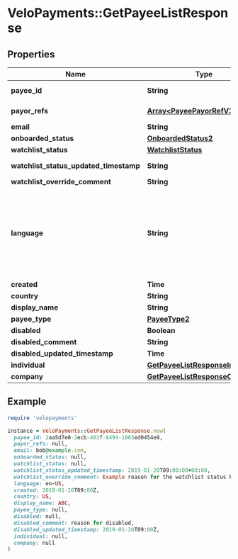 # VeloPayments::GetPayeeListResponse

## Properties

| Name | Type | Description | Notes |
| ---- | ---- | ----------- | ----- |
| **payee_id** | **String** |  | [optional][readonly] |
| **payor_refs** | [**Array&lt;PayeePayorRefV3&gt;**](PayeePayorRefV3.md) |  | [optional][readonly] |
| **email** | **String** |  | [optional] |
| **onboarded_status** | [**OnboardedStatus2**](OnboardedStatus2.md) |  | [optional] |
| **watchlist_status** | [**WatchlistStatus**](WatchlistStatus.md) |  | [optional] |
| **watchlist_status_updated_timestamp** | **String** |  | [optional][readonly] |
| **watchlist_override_comment** | **String** |  | [optional] |
| **language** | **String** | An IETF BCP 47 language code which has been configured for use within this Velo environment.&lt;BR&gt; See the /v1/supportedLanguages endpoint to list the available codes for an environment.  | [optional] |
| **created** | **Time** |  | [optional] |
| **country** | **String** |  | [optional] |
| **display_name** | **String** |  | [optional] |
| **payee_type** | [**PayeeType2**](PayeeType2.md) |  | [optional] |
| **disabled** | **Boolean** |  | [optional] |
| **disabled_comment** | **String** |  | [optional] |
| **disabled_updated_timestamp** | **Time** |  | [optional] |
| **individual** | [**GetPayeeListResponseIndividual**](GetPayeeListResponseIndividual.md) |  | [optional] |
| **company** | [**GetPayeeListResponseCompany**](GetPayeeListResponseCompany.md) |  | [optional] |

## Example

```ruby
require 'velopayments'

instance = VeloPayments::GetPayeeListResponse.new(
  payee_id: 2aa5d7e0-2ecb-403f-8494-1865ed0454e9,
  payor_refs: null,
  email: bob@example.com,
  onboarded_status: null,
  watchlist_status: null,
  watchlist_status_updated_timestamp: 2019-01-20T09:00:00+00:00,
  watchlist_override_comment: Example reason for the watchlist status being overridden,
  language: en-US,
  created: 2019-01-20T09:00Z,
  country: US,
  display_name: ABC,
  payee_type: null,
  disabled: null,
  disabled_comment: reason for disabled,
  disabled_updated_timestamp: 2019-01-20T09:00Z,
  individual: null,
  company: null
)
```


